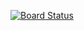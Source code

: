 [![Board Status](https://dev.azure.com/aiw-devops/402df420-2ae2-4c6f-9bf1-c7dfad13ef3b/f9199bfc-aeab-4aba-8da5-3ef59cceb72f/_apis/work/boardbadge/6d46ba70-23d3-4ca9-bf8a-4916a4232093)](https://dev.azure.com/aiw-devops/402df420-2ae2-4c6f-9bf1-c7dfad13ef3b/_boards/board/t/f9199bfc-aeab-4aba-8da5-3ef59cceb72f/Microsoft.RequirementCategory)